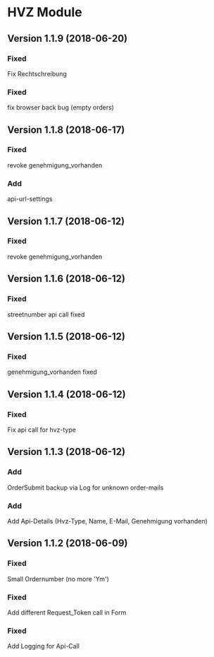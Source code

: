 HVZ Module
================================

Version 1.1.9 (2018-06-20)
---------------------------

### Fixed
Fix Rechtschreibung

### Fixed
fix browser back bug (empty orders)


Version 1.1.8 (2018-06-17)
---------------------------

### Fixed
revoke genehmigung_vorhanden

### Add
api-url-settings


Version 1.1.7 (2018-06-12)
---------------------------

### Fixed
revoke genehmigung_vorhanden

Version 1.1.6 (2018-06-12)
---------------------------

### Fixed
streetnumber api call fixed


Version 1.1.5 (2018-06-12)
---------------------------

### Fixed
genehmigung_vorhanden fixed


Version 1.1.4 (2018-06-12)
---------------------------

### Fixed
Fix api call for hvz-type


Version 1.1.3 (2018-06-12)
---------------------------

### Add
OrderSubmit backup via Log for unknown order-mails

### Add
Add Api-Details (Hvz-Type, Name, E-Mail, Genehmigung vorhanden)


Version 1.1.2 (2018-06-09)
---------------------------

### Fixed
Small Ordernumber (no more 'Ym')

### Fixed
Add different Request_Token call in Form

### Fixed
Add Logging for Api-Call


